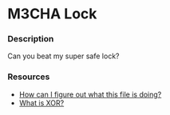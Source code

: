 # M3CHA Lock 

### Description
Can you beat my super safe lock?

### Resources
- [How can I figure out what this file is doing?](https://infosecwriteups.com/reverse-engineering-a-binary-with-ida-free-346cab16be9f)
- [What is XOR?](https://bluegoatcyber.com/blog/how-is-xor-used-in-encryption/)

